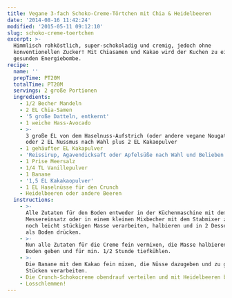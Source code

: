 ```yaml
---
title: Vegane 3-fach Schoko-Creme-Törtchen mit Chia & Heidelbeeren
date: '2014-08-16 11:42:24'
modified: '2015-05-11 09:12:10'
slug: schoko-creme-toertchen
excerpt: >-
  Himmlisch rohköstlich, super-schokoladig und cremig, jedoch ohne
  konventionellen Zucker! Mit Chiasamen und Kakao wird der Kuchen zu einer
  gesunden Energiebombe.
recipe:
  name: ''
  prepTime: PT20M
  totalTime: PT20M
  servings: 2 große Portionen
  ingredients:
    - 1/2 Becher Mandeln
    - 2 EL Chia-Samen
    - '5 große Datteln, entkernt'
    - 1 weiche Hass-Avocado
    - >-
      3 große EL von dem Haselnuss-Aufstrich (oder andere vegane Nougat-Creme)
      oder 2 EL Nussmus nach Wahl plus 2 EL Kakaopulver
    - 1 gehäufter EL Kakapulver
    - 'Reissirup, Agavendicksaft oder Apfelsüße nach Wahl und Belieben'
    - 1 Prise Meersalz
    - 1/4 TL Vanillepulver
    - 1 Banane
    - '1,5 EL Kakakaopulver'
    - 1 EL Haselnüsse für den Crunch
    - Heidelbeeren oder andere Beeren
  instructions:
    - >-
      Alle Zutaten für den Boden entweder in der Küchenmaschine mit dem
      Messereinsatz oder in einem kleinen Mixbecher mit dem Stabmixer zu einer
      noch leicht stückigen Masse verarbeiten, halbieren und in 2 Dessertringe
      als Boden drücken.
    - >-
      Nun alle Zutaten für die Creme fein vermixen, die Masse halbieren, auf den
      Boden geben und für min. 1/2 Stunde tiefkühlen.
    - >-
      Die Banane mit dem Kakao fein mixen, die Nüsse dazugeben und zu groben
      Stücken verarbeiten.
    - Die Crunch-Schokocreme obendrauf verteilen und mit Heidelbeeren belegen.
    - Losschlemmen!
---
```


[<!-- Image removed (no copyright): rohkost-schoko-törtchen.jpg -->](https://www.veganblatt.com/i/rohkost-schoko-törtchen.jpg)
